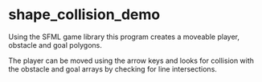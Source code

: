 # shape_collision_demo


Using the SFML game library this program creates a moveable player, obstacle and goal polygons.

The player can be moved using the arrow keys and looks for collision with the obstacle and goal arrays by checking for line intersections.
